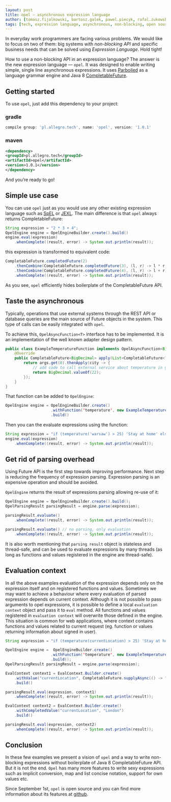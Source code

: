 ```yaml
---
layout: post
title: opel — asynchronous expression language
author: [tomasz.fijalkowski, bartosz.galek, pawel.piecyk, rafal.zukowski]
tags: [tech, expression language, asynchronous, non-blocking, open source]
---
```


In everyday work programmers are facing various problems. We would like to focus on two of them: big systems
with *non-blocking API* and specific business needs that can be solved using *Expression Language*. Hold tight!

How to use a non-blocking API in an expression language? The answer is the new expression language — `opel`. It was designed
to enable writing simple, single line asynchronous expressions. It uses
[Parboiled](https://github.com/sirthias/parboiled) as a language grammar engine and Java 8
[CompletableFuture](https://docs.oracle.com/javase/8/docs/api/java/util/concurrent/CompletableFuture.html).

## Getting started

To use `opel`, just add this dependency to your project:

### gradle

```groovy
compile group: 'pl.allegro.tech', name: 'opel', version: '1.0.1'
```

### maven

```xml
<dependency>
<groupId>pl.allegro.tech</groupId>
<artifactId>opel</artifactId>
<version>1.0.1</version>
</dependency>
```

And you’re ready to go!

## Simple use case

You can use `opel` just as you would use any other existing expression language such as
[SpEL](http://docs.spring.io/spring/docs/current/spring-framework-reference/html/expressions.html) or
[JEXL](http://commons.apache.org/proper/commons-jexl/). The main difference is that `opel` always returns
CompletableFuture:

```java
String expression = "2 * 3 + 4";
OpelEngine engine = OpelEngineBuilder.create().build()
engine.eval(expression)
	.whenComplete((result, error) -> System.out.println(result));
```

this expression is transformed to equivalent code:

```java
CompletableFuture.completedFuture(2)
    .thenCombine(CompletableFuture.completedFuture(3), (l, r) -> l * r)
    .thenCombine(CompletableFuture.completedFuture(4), (l, r) -> l + r)
    .whenComplete((result, error) -> System.out.println(result));
```

As you see, `opel` efficiently hides boilerplate of the CompletableFuture API.

## Taste the asynchronous

Typically, operations that use external systems through the REST API or database queries are the main source of Future
objects in the system. This type of calls can be easily integrated with `opel`.

To achieve this, `OpelAsyncFunction<T>` interface has to be implemented. It is an implementation of the well known
adapter design pattern.

```java
public class ExampleTemperatureFunction implements OpelAsyncFunction<BigDecimal> {
    @Override
    public CompletableFuture<BigDecimal> apply(List<CompletableFuture<?>> args) {
        return args.get(0).thenApply(city -> {
            // add code to call external service about temperature in given city
            return BigDecimal.valueOf(22);
        });
    }
}
```

That function can be added to `OpelEngine`:

```java
OpelEngine engine = OpelEngineBuilder.create()
                    .withFunction('temperature', new ExampleTemperatureFunction())
                    .build()
```

Then you can the evaluate expressions using the function:

```java
String expression = "if (temperature('warsaw') > 25) 'Stay at home' else 'Go for a jog' ";
engine.eval(expression)
	.whenComplete((result, error) -> System.out.println(result));
```

## Get rid of parsing overhead

Using Future API is the first step towards improving performance. Next step is reducing the frequency of expression
parsing. Expression parsing is an expensive operation and should be avoided.

`OpelEngine` returns the result of expressions parsing allowing re-use of it:

```java
OpelEngine engine = OpelEngineBuilder.create().build();
OpelParsingResult parsingResult = engine.parse(expression);

parsingResult.evaluate()
	.whenComplete((result, error) -> System.out.println(result));

parsingResult.evaluate() // no parsing, only evaluation
    .whenComplete((result, error) -> System.out.println(result));
```

It is also worth mentioning that `parsing result` object is stateless and thread-safe, and can be used
to evaluate expressions by many threads (as long as functions and values registered in the engine are thread-safe).

## Evaluation context

In all the above examples evaluation of the expression depends only on the expression itself and on registered functions and values.
Sometimes we may want to achieve a behaviour where every evaluation of parsed expression depends on current context.
Although it is not possible to pass arguments to opel expressions, it is possible to define a local `evaluation context` object
and pass it to `eval` method. All functions and values registered in `evaluation context` will overwrite those defined in the engine.
This situation is common for web applications, where context contains functions and values related to current request
(eg. function or values returning information about signed in user).

```java
String expression = "if (temperature(currentLocation) > 25) 'Stay at home' else 'Go for a jog' ";

OpelEngine engine =  OpelEngineBuilder.create()
                    .withFunction('temperature', new ExampleTemperatureFunction())
                    .build();
OpelParsingResult parsingResult = engine.parse(expression);

EvalContext context1 = EvalContext.Builder.create()
	.withValue("currentLocation", CompletableFuture.supplyAsync(() -> "Warsaw"))
	.build()

parsingResult.eval(expression, context1)
	.whenComplete((result, error) -> System.out.println(result));

EvalContext context2 = EvalContext.Builder.create()
	.withCompletedValue("currentLocation", "London")
	.build()

parsingResult.eval(expression, context2)
	.whenComplete((result, error) -> System.out.println(result));

```

## Conclusion

In these few examples we present a vision of `opel` and a way to write non-blocking expressions without boilerplate of Java 8
CompletableFuture API. But it is not the end. `Opel` has many more features to write sexy expressions such as implicit
conversion, map and list concise notation, support for own values etc.

Since September 1st, `opel` is open source and you can find more information about its features at
[github](https://github.com/allegro/opel).

